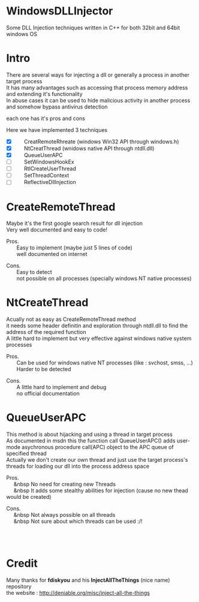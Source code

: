 # WindowsDLLInjector
Some DLL Injection techniques written in C++ for both 32bit and 64bit windows OS

# Intro
There are several ways for injecting a dll or generally a process in another target process\
It has many advantages such as accessing that process memory address and extending it's functionality\
In abuse cases it can be used to hide malicious activity in another process and somehow bypass antivirus detection


each one has it's pros and cons

Here we have implemented 3 techniques

- [x] &nbsp;&nbsp;&nbsp;&nbsp;&nbsp;&nbsp;CreatRemoteRhreate (windows Win32 API through windows.h)
- [x] &nbsp;&nbsp;&nbsp;&nbsp;&nbsp;&nbsp;NtCreatThread (wnidows native API through ntdll.dll)
- [x] &nbsp;&nbsp;&nbsp;&nbsp;&nbsp;&nbsp;QueueUserAPC
- [ ] &nbsp;&nbsp;&nbsp;&nbsp;&nbsp;&nbsp;SetWindowsHookEx
- [ ] &nbsp;&nbsp;&nbsp;&nbsp;&nbsp;&nbsp;RtlCreateUserThread
- [ ] &nbsp;&nbsp;&nbsp;&nbsp;&nbsp;&nbsp;SetThreadContext
- [ ] &nbsp;&nbsp;&nbsp;&nbsp;&nbsp;&nbsp;ReflectiveDllInjection

# CreateRemoteThread
Maybe it's the first google search result for dll injection\
Very well documented and easy to code!

Pros.\
&nbsp;&nbsp;&nbsp;&nbsp;&nbsp;&nbsp; Easy to implement (maybe just 5 lines of code)\
&nbsp;&nbsp;&nbsp;&nbsp;&nbsp;&nbsp; well documented on internet

Cons.\
&nbsp;&nbsp;&nbsp;&nbsp;&nbsp;&nbsp; Easy to detect\
&nbsp;&nbsp;&nbsp;&nbsp;&nbsp;&nbsp; not possible on all processes (specially windows NT native processes)

# NtCreateThread
Acually not as easy as CreateRemoteThread method\
it needs some header definitin and exploration through ntdll.dll to find the address of the required function\
A little hard to implement but very effective against windows native system processes

Pros.\
&nbsp;&nbsp;&nbsp;&nbsp;&nbsp;&nbsp; Can be used for windows native NT processes (like : svchost, smss, ...)\
&nbsp;&nbsp;&nbsp;&nbsp;&nbsp;&nbsp; Harder to be detected

Cons.\
&nbsp;&nbsp;&nbsp;&nbsp;&nbsp;&nbsp; A little hard to implement and debug\
&nbsp;&nbsp;&nbsp;&nbsp;&nbsp;&nbsp; no official documentation

# QueueUserAPC
This method is about hijacking and using a thread in target process\
As documented in msdn this the function call QueueUserAPC() adds user-mode asychronous procedure call(APC) object to the APC queue of specified thread\
Actually we don't create our own thread and just use the target process's threads for loading our dll into the process address space

Pros.\
&nbsp;&nbsp;&nbsp;&nbsp;&nbsp;&nbsp No need for creating new Threads\
&nbsp;&nbsp;&nbsp;&nbsp;&nbsp;&nbsp It adds some stealthy abilities for injection (cause no new thead would be created)

Cons.\
&nbsp;&nbsp;&nbsp;&nbsp;&nbsp;&nbsp Not always possible on all threads\
&nbsp;&nbsp;&nbsp;&nbsp;&nbsp;&nbsp Not sure about which threads can be used :/!

<br><br>
# Credit
Many thanks for **fdiskyou** and his **InjectAllTheThings** (nice name) repository\
the website : http://deniable.org/misc/inject-all-the-things
